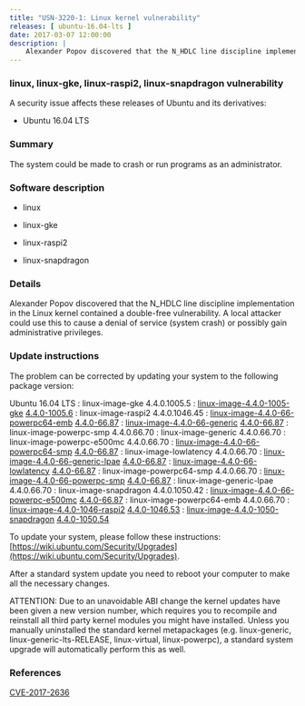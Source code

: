 ```yaml
---
title: "USN-3220-1: Linux kernel vulnerability"
releases: [ ubuntu-16.04-lts ]
date: 2017-03-07 12:00:00
description: |
    Alexander Popov discovered that the N_HDLC line discipline implementation in the Linux kernel contained a double-free vulnerability. A local attacker could use this to cause a denial of service (system crash) or possibly gain administrative privileges. 
--- 
```

 
### linux, linux-gke, linux-raspi2, linux-snapdragon vulnerability

A security issue affects these releases of Ubuntu and its derivatives:

* Ubuntu 16.04 LTS

### Summary

The system could be made to crash or run programs as an administrator. 

### Software description

* linux 

* linux-gke 

* linux-raspi2 

* linux-snapdragon 

### Details

Alexander Popov discovered that the N_HDLC line discipline implementation in the Linux kernel contained a double-free vulnerability. A local attacker could use this to cause a denial of service (system crash) or possibly gain administrative privileges. 

### Update instructions

The problem can be corrected by updating your system to the following package version:

Ubuntu 16.04 LTS
 : linux-image-gke <span>4.4.0.1005.5</span>
 : [linux-image-4.4.0-1005-gke](https://launchpad.net/ubuntu/+source/linux-gke) <span> [4.4.0-1005.6](https://launchpad.net/ubuntu/+source/linux-gke/4.4.0-1005.6) </span> 
 : linux-image-raspi2 <span>4.4.0.1046.45</span>
 : [linux-image-4.4.0-66-powerpc64-emb](https://launchpad.net/ubuntu/+source/linux) <span> [4.4.0-66.87](https://launchpad.net/ubuntu/+source/linux/4.4.0-66.87) </span> 
 : [linux-image-4.4.0-66-generic](https://launchpad.net/ubuntu/+source/linux) <span> [4.4.0-66.87](https://launchpad.net/ubuntu/+source/linux/4.4.0-66.87) </span> 
 : linux-image-powerpc-smp <span>4.4.0.66.70</span>
 : linux-image-generic <span>4.4.0.66.70</span>
 : linux-image-powerpc-e500mc <span>4.4.0.66.70</span>
 : [linux-image-4.4.0-66-powerpc64-smp](https://launchpad.net/ubuntu/+source/linux) <span> [4.4.0-66.87](https://launchpad.net/ubuntu/+source/linux/4.4.0-66.87) </span> 
 : linux-image-lowlatency <span>4.4.0.66.70</span>
 : [linux-image-4.4.0-66-generic-lpae](https://launchpad.net/ubuntu/+source/linux) <span> [4.4.0-66.87](https://launchpad.net/ubuntu/+source/linux/4.4.0-66.87) </span> 
 : [linux-image-4.4.0-66-lowlatency](https://launchpad.net/ubuntu/+source/linux) <span> [4.4.0-66.87](https://launchpad.net/ubuntu/+source/linux/4.4.0-66.87) </span> 
 : linux-image-powerpc64-smp <span>4.4.0.66.70</span>
 : [linux-image-4.4.0-66-powerpc-smp](https://launchpad.net/ubuntu/+source/linux) <span> [4.4.0-66.87](https://launchpad.net/ubuntu/+source/linux/4.4.0-66.87) </span> 
 : linux-image-generic-lpae <span>4.4.0.66.70</span>
 : linux-image-snapdragon <span>4.4.0.1050.42</span>
 : [linux-image-4.4.0-66-powerpc-e500mc](https://launchpad.net/ubuntu/+source/linux) <span> [4.4.0-66.87](https://launchpad.net/ubuntu/+source/linux/4.4.0-66.87) </span> 
 : linux-image-powerpc64-emb <span>4.4.0.66.70</span>
 : [linux-image-4.4.0-1046-raspi2](https://launchpad.net/ubuntu/+source/linux-raspi2) <span> [4.4.0-1046.53](https://launchpad.net/ubuntu/+source/linux-raspi2/4.4.0-1046.53) </span> 
 : [linux-image-4.4.0-1050-snapdragon](https://launchpad.net/ubuntu/+source/linux-snapdragon) <span> [4.4.0-1050.54](https://launchpad.net/ubuntu/+source/linux-snapdragon/4.4.0-1050.54) </span> 

To update your system, please follow these instructions: [https://wiki.ubuntu.com/Security/Upgrades](https://wiki.ubuntu.com/Security/Upgrades).

After a standard system update you need to reboot your computer to make all the necessary changes.

ATTENTION: Due to an unavoidable ABI change the kernel updates have been given a new version number, which requires you to recompile and reinstall all third party kernel modules you might have installed. Unless you manually uninstalled the standard kernel metapackages (e.g. linux-generic, linux-generic-lts-RELEASE, linux-virtual, linux-powerpc), a standard system upgrade will automatically perform this as well. 

### References

 [CVE-2017-2636](http://people.ubuntu.com/~ubuntu-security/cve/CVE-2017-2636)
 
